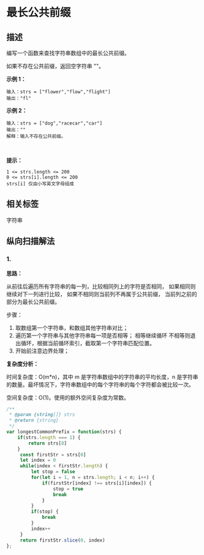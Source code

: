 # 最长公共前缀

## 描述


编写一个函数来查找字符串数组中的最长公共前缀。

如果不存在公共前缀，返回空字符串 ""。


**示例 1：**

```
输入：strs = ["flower","flow","flight"]
输出："fl"
```

**示例 2：**

```
输入：strs = ["dog","racecar","car"]
输出：""
解释：输入不存在公共前缀。
```
 

**提示：**

```
1 <= strs.length <= 200
0 <= strs[i].length <= 200
strs[i] 仅由小写英文字母组成
```


## 相关标签

字符串

## 纵向扫描解法

### 1.

**思路：**

从前往后遍历所有字符串的每一列，比较相同列上的字符是否相同，
如果相同则继续对下一列进行比较，
如果不相同则当前列不再属于公共前缀，
当前列之前的部分为最长公共前缀。

步骤：
1. 取数组第一个字符串，和数组其他字符串对比；
2. 遍历第一个字符串与其他字符串每一项是否相等；
    相等继续循环
    不相等则退出循环，根据当前循环索引，截取第一个字符串匹配位置。
3. 开始前注意边界处理；

**复杂度分析：**

时间复杂度：O(m*n)，其中 m 是字符串数组中的字符串的平均长度，n 是字符串的数量。最坏情况下，字符串数组中的每个字符串的每个字符都会被比较一次。

空间复杂度：O(1)。使用的额外空间复杂度为常数。

```js
/**
 * @param {string[]} strs
 * @return {string}
 */
var longestCommonPrefix = function(strs) {
    if(strs.length === 1) {
        return strs[0]
    }
     const firstStr = strs[0]
     let index = 0
     while(index < firstStr.length) {
         let stop = false
         for(let i = 1, n = strs.length; i < n; i++) {
             if(firstStr[index] !== strs[i][index]) {
                 stop = true
                 break
             }
         }
         if(stop) {
             break
         }
         index++
     }
     return firstStr.slice(0, index)
};
```
